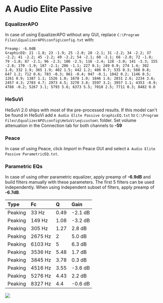 # A Audio Elite Passive

### EqualizerAPO
In case of using EqualizerAPO without any GUI, replace `C:\Program Files\EqualizerAPO\config\config.txt`
with:
```
Preamp: -6.0dB
GraphicEQ: 21 -1.8; 23 -1.9; 25 -2.0; 28 -2.1; 31 -2.2; 34 -2.2; 37 -2.2; 41 -2.2; 45 -2.2; 49 -2.2; 54 -2.1; 60 -2.1; 66 -2.0; 72 -1.8; 79 -1.8; 87 -2.1; 96 -2.3; 106 -2.5; 116 -2.4; 128 -3.0; 141 -3.3; 155 -2.8; 170 -1.9; 187 -2.1; 206 -1.1; 227 0.1; 249 0.9; 274 1.4; 302 1.8; 332 1.9; 365 1.9; 402 1.5; 442 1.2; 486 0.7; 535 0.3; 588 0.8; 647 1.2; 712 0.6; 783 -0.3; 861 -0.4; 947 -0.1; 1042 0.2; 1146 0.5; 1261 0.9; 1387 1.1; 1526 1.0; 1678 1.0; 1846 1.6; 2031 2.6; 2234 3.6; 2457 4.3; 2703 4.7; 2973 4.5; 3270 3.8; 3597 3.2; 3957 1.1; 4353 -0.9; 4788 -0.2; 5267 3.1; 5793 5.6; 6373 5.5; 7010 2.5; 7711 0.3; 8482 0.0
```

### HeSuVi
HeSuVi 2.0 ships with most of the pre-processed results. If this model can't be found in HeSuVi add
`A Audio Elite Passive GraphicEQ.txt` to `C:\Program Files\EqualizerAPO\config\HeSuVi\eq\custom\` folder.
Set volume attenuation in the Connection tab for both channels to **-59**

### Peace
In case of using Peace, click *Import* in Peace GUI and select `A Audio Elite Passive ParametricEQ.txt`.

### Parametric EQs
In case of using other parametric equalizer, apply preamp of **-6.9dB** and build filters manually
with these parameters. The first 5 filters can be used independently.
When using independent subset of filters, apply preamp of **-6.7dB**.

| Type    | Fc      |    Q | Gain    |
|:--------|:--------|:-----|:--------|
| Peaking | 33 Hz   | 0.49 | -2.1 dB |
| Peaking | 149 Hz  | 1.08 | -3.2 dB |
| Peaking | 305 Hz  | 1.27 | 2.8 dB  |
| Peaking | 2675 Hz | 2    | 5.0 dB  |
| Peaking | 6103 Hz | 5    | 6.3 dB  |
| Peaking | 3536 Hz | 5.48 | 1.7 dB  |
| Peaking | 3845 Hz | 3.78 | 0.3 dB  |
| Peaking | 4516 Hz | 3.55 | -3.6 dB |
| Peaking | 5276 Hz | 4.43 | 2.2 dB  |
| Peaking | 8327 Hz | 4.4  | -0.6 dB |

![](https://raw.githubusercontent.com/jaakkopasanen/AutoEq/master/results/innerfidelity/sbaf-serious/A%20Audio%20Elite%20Passive/A%20Audio%20Elite%20Passive.png)